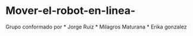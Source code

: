 # Mover-el-robot-en-linea-

Grupo conformado por 
                * Jorge Ruiz
                * Milagros Maturana
                * Erika gonzalez

